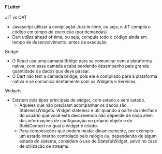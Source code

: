 #### FLutter

JIT vs OAT
- Javascript utilizar a compilação Just-in-time, ou seja, o JIT compila o código em tempo de execução (por demandas)
- Dart utiliza ahead of time, ou seja, compula todo o código ainda em tempo de desenvolvimento, antes da execução.

Bridge
- O React usa uma camada Bridge para se comunicar com a plataforma nativa, com essa camada acaba perdendo desempenho pela grande quantidade de dados que deve passar.
- O Dart não tem a camada bridge, pois ele é compilado para a plataforma nativa e se comunica diretamente com os Widgets e Services.

Widgets
- Existem dois tipos principais de widget, com estado e sem estado.
	- Aqueles que não precisam acompanhar os dados são StatelessWidgets. Widget stateless é útil quando a parte da interface do usuário que você está descrevendo não depende de nada além das informações de configuração no próprio objeto e do BuildContext no qual o widget é criado.
	- Para composições que podem mudar dinamicamente, por exemplo um estado interno controlado pelo relógio ou, dependendo de algum estado do sistema, considere o uso de StatefulWidget, salvo no caso de utilização de streams.